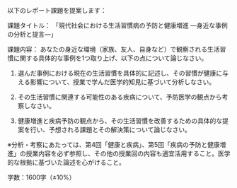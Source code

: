 以下のレポート課題を提案します：

課題タイトル：
「現代社会における生活習慣病の予防と健康増進 ―身近な事例の分析と提言―」

課題内容：
あなたの身近な環境（家族、友人、自身など）で観察される生活習慣に関する具体的な事例を1つ取り上げ、以下の点について論じなさい。

1. 選んだ事例における現在の生活習慣を具体的に記述し、その習慣が健康に与える影響について、授業で学んだ医学的知見に基づいて分析しなさい。

2. その生活習慣に関連する可能性のある疾病について、予防医学の観点から考察しなさい。

3. 健康増進と疾病予防の観点から、その生活習慣を改善するための具体的な提案を行い、予想される課題とその解決策について論じなさい。

※分析・考察にあたっては、第4回「健康と疾病」、第5回「疾病の予防と健康増進」の授業内容を必ず参照し、その他の授業回の内容も適宜活用すること。医学的な根拠に基づいた論述を心がけること。

字数：1600字（±10%）